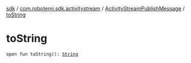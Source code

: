 [sdk](../../index.md) / [com.robotemi.sdk.activitystream](../index.md) / [ActivityStreamPublishMessage](index.md) / [toString](./to-string.md)

# toString

`open fun toString(): `[`String`](https://kotlinlang.org/api/latest/jvm/stdlib/kotlin/-string/index.html)